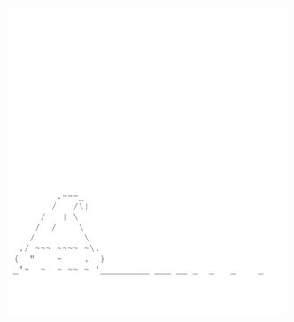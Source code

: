 <img align="left" style="float: left;" src="progress.png" width="530px">

<pre>
&nbsp;
&nbsp;
&nbsp;
&nbsp;
&nbsp;
&nbsp;
&nbsp;
&nbsp;
&nbsp;
&nbsp;
&nbsp;
&nbsp;
&nbsp;
&nbsp;
&nbsp;
&nbsp;
&nbsp;
&nbsp;
&nbsp;
&nbsp;
&nbsp;
&nbsp;
<a href='day/3'>Day 3: No Matter How You Slice It</a>
<a href='day/2'>Day 2: Inventory Management System</a>
<a href='day/1'>Day 1: Chronal Calibration</a>
</pre>
